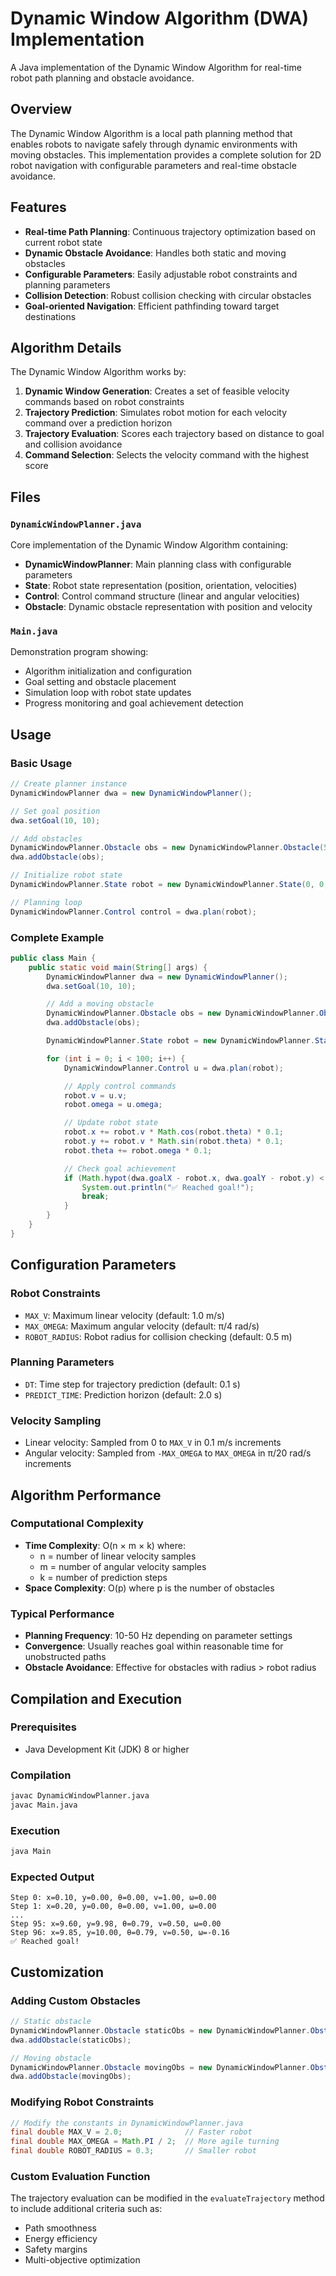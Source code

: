# Dynamic Window Algorithm (DWA) Implementation

A Java implementation of the Dynamic Window Algorithm for real-time robot path planning and obstacle avoidance.

## Overview

The Dynamic Window Algorithm is a local path planning method that enables robots to navigate safely through dynamic environments with moving obstacles. This implementation provides a complete solution for 2D robot navigation with configurable parameters and real-time obstacle avoidance.

## Features

- **Real-time Path Planning**: Continuous trajectory optimization based on current robot state
- **Dynamic Obstacle Avoidance**: Handles both static and moving obstacles
- **Configurable Parameters**: Easily adjustable robot constraints and planning parameters
- **Collision Detection**: Robust collision checking with circular obstacles
- **Goal-oriented Navigation**: Efficient pathfinding toward target destinations

## Algorithm Details

The Dynamic Window Algorithm works by:

1. **Dynamic Window Generation**: Creates a set of feasible velocity commands based on robot constraints
2. **Trajectory Prediction**: Simulates robot motion for each velocity command over a prediction horizon
3. **Trajectory Evaluation**: Scores each trajectory based on distance to goal and collision avoidance
4. **Command Selection**: Selects the velocity command with the highest score

## Files

### `DynamicWindowPlanner.java`
Core implementation of the Dynamic Window Algorithm containing:
- **DynamicWindowPlanner**: Main planning class with configurable parameters
- **State**: Robot state representation (position, orientation, velocities)
- **Control**: Control command structure (linear and angular velocities)
- **Obstacle**: Dynamic obstacle representation with position and velocity

### `Main.java`
Demonstration program showing:
- Algorithm initialization and configuration
- Goal setting and obstacle placement
- Simulation loop with robot state updates
- Progress monitoring and goal achievement detection

## Usage

### Basic Usage

```java
// Create planner instance
DynamicWindowPlanner dwa = new DynamicWindowPlanner();

// Set goal position
dwa.setGoal(10, 10);

// Add obstacles
DynamicWindowPlanner.Obstacle obs = new DynamicWindowPlanner.Obstacle(5, 5, 0.1, 0.05, 0.5);
dwa.addObstacle(obs);

// Initialize robot state
DynamicWindowPlanner.State robot = new DynamicWindowPlanner.State(0, 0, 0, 0, 0);

// Planning loop
DynamicWindowPlanner.Control control = dwa.plan(robot);
```

### Complete Example

```java
public class Main {
    public static void main(String[] args) {
        DynamicWindowPlanner dwa = new DynamicWindowPlanner();
        dwa.setGoal(10, 10);

        // Add a moving obstacle
        DynamicWindowPlanner.Obstacle obs = new DynamicWindowPlanner.Obstacle(5, 5, 0.1, 0.05, 0.5);
        dwa.addObstacle(obs);

        DynamicWindowPlanner.State robot = new DynamicWindowPlanner.State(0, 0, 0, 0, 0);

        for (int i = 0; i < 100; i++) {
            DynamicWindowPlanner.Control u = dwa.plan(robot);

            // Apply control commands
            robot.v = u.v;
            robot.omega = u.omega;

            // Update robot state
            robot.x += robot.v * Math.cos(robot.theta) * 0.1;
            robot.y += robot.v * Math.sin(robot.theta) * 0.1;
            robot.theta += robot.omega * 0.1;

            // Check goal achievement
            if (Math.hypot(dwa.goalX - robot.x, dwa.goalY - robot.y) < 0.5) {
                System.out.println("✅ Reached goal!");
                break;
            }
        }
    }
}
```

## Configuration Parameters

### Robot Constraints
- `MAX_V`: Maximum linear velocity (default: 1.0 m/s)
- `MAX_OMEGA`: Maximum angular velocity (default: π/4 rad/s)
- `ROBOT_RADIUS`: Robot radius for collision checking (default: 0.5 m)

### Planning Parameters
- `DT`: Time step for trajectory prediction (default: 0.1 s)
- `PREDICT_TIME`: Prediction horizon (default: 2.0 s)

### Velocity Sampling
- Linear velocity: Sampled from 0 to `MAX_V` in 0.1 m/s increments
- Angular velocity: Sampled from `-MAX_OMEGA` to `MAX_OMEGA` in π/20 rad/s increments

## Algorithm Performance

### Computational Complexity
- **Time Complexity**: O(n × m × k) where:
  - n = number of linear velocity samples
  - m = number of angular velocity samples  
  - k = number of prediction steps
- **Space Complexity**: O(p) where p is the number of obstacles

### Typical Performance
- **Planning Frequency**: 10-50 Hz depending on parameter settings
- **Convergence**: Usually reaches goal within reasonable time for unobstructed paths
- **Obstacle Avoidance**: Effective for obstacles with radius > robot radius

## Compilation and Execution

### Prerequisites
- Java Development Kit (JDK) 8 or higher

### Compilation
```bash
javac DynamicWindowPlanner.java
javac Main.java
```

### Execution
```bash
java Main
```

### Expected Output
```
Step 0: x=0.10, y=0.00, θ=0.00, v=1.00, ω=0.00
Step 1: x=0.20, y=0.00, θ=0.00, v=1.00, ω=0.00
...
Step 95: x=9.60, y=9.98, θ=0.79, v=0.50, ω=0.00
Step 96: x=9.85, y=10.00, θ=0.79, v=0.50, ω=-0.16
✅ Reached goal!
```

## Customization

### Adding Custom Obstacles

```java
// Static obstacle
DynamicWindowPlanner.Obstacle staticObs = new DynamicWindowPlanner.Obstacle(3, 3, 0, 0, 0.8);
dwa.addObstacle(staticObs);

// Moving obstacle
DynamicWindowPlanner.Obstacle movingObs = new DynamicWindowPlanner.Obstacle(7, 2, -0.2, 0.1, 0.6);
dwa.addObstacle(movingObs);
```

### Modifying Robot Constraints

```java
// Modify the constants in DynamicWindowPlanner.java
final double MAX_V = 2.0;              // Faster robot
final double MAX_OMEGA = Math.PI / 2;  // More agile turning
final double ROBOT_RADIUS = 0.3;       // Smaller robot
```

### Custom Evaluation Function

The trajectory evaluation can be modified in the `evaluateTrajectory` method to include additional criteria such as:
- Path smoothness
- Energy efficiency  
- Safety margins
- Multi-objective optimization
